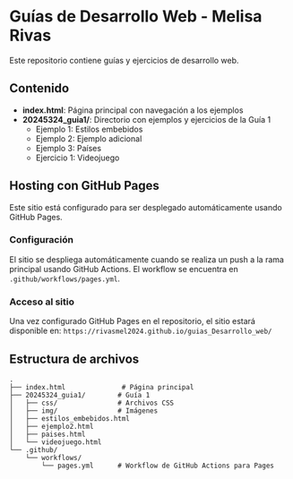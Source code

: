 # Guías de Desarrollo Web - Melisa Rivas

Este repositorio contiene guías y ejercicios de desarrollo web.

## Contenido

- **index.html**: Página principal con navegación a los ejemplos
- **20245324_guia1/**: Directorio con ejemplos y ejercicios de la Guía 1
  - Ejemplo 1: Estilos embebidos
  - Ejemplo 2: Ejemplo adicional
  - Ejemplo 3: Países
  - Ejercicio 1: Videojuego

## Hosting con GitHub Pages

Este sitio está configurado para ser desplegado automáticamente usando GitHub Pages. 

### Configuración

El sitio se despliega automáticamente cuando se realiza un push a la rama principal usando GitHub Actions. El workflow se encuentra en `.github/workflows/pages.yml`.

### Acceso al sitio

Una vez configurado GitHub Pages en el repositorio, el sitio estará disponible en:
`https://rivasmel2024.github.io/guias_Desarrollo_web/`

## Estructura de archivos

```
.
├── index.html              # Página principal
├── 20245324_guia1/        # Guía 1
│   ├── css/               # Archivos CSS
│   ├── img/               # Imágenes
│   ├── estilos_embebidos.html
│   ├── ejemplo2.html
│   ├── paises.html
│   └── videojuego.html
└── .github/
    └── workflows/
        └── pages.yml      # Workflow de GitHub Actions para Pages
```
